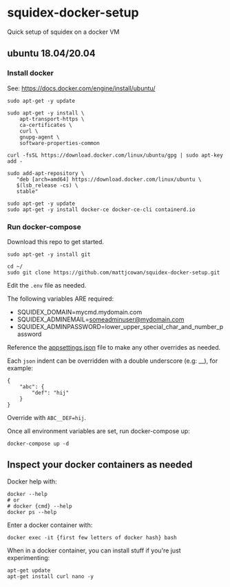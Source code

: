 # squidex-docker-setup
Quick setup of squidex on a docker VM

## ubuntu 18.04/20.04 

### Install docker

See: https://docs.docker.com/engine/install/ubuntu/

```
sudo apt-get -y update

sudo apt-get -y install \
    apt-transport-https \
    ca-certificates \
    curl \
    gnupg-agent \
    software-properties-common

curl -fsSL https://download.docker.com/linux/ubuntu/gpg | sudo apt-key add -

sudo add-apt-repository \
   "deb [arch=amd64] https://download.docker.com/linux/ubuntu \
   $(lsb_release -cs) \
   stable"

sudo apt-get -y update
sudo apt-get -y install docker-ce docker-ce-cli containerd.io
```

### Run docker-compose

Download this repo to get started.

```
sudo apt-get -y install git

cd ~/
sudo git clone https://github.com/mattjcowan/squidex-docker-setup.git
```

Edit the `.env` file as needed. 

The following variables ARE required:

- SQUIDEX_DOMAIN=mycmd.mydomain.com
- SQUIDEX_ADMINEMAIL=someadminuser@mydomain.com
- SQUIDEX_ADMINPASSWORD=lower_upper_special_char_and_number_password

Reference the [appsettings.json](https://github.com/Squidex/squidex/blob/master/backend/src/Squidex/appsettings.json) file to make any other
overrides as needed. 

Each `json` indent can be overridden with a double underscore (e.g: __), for example:

```
{
    "abc": {
        "def": "hij"    
    }
}
```

Override with `ABC__DEF=hij`.

Once all environment variables are set, run docker-compose up:

```
docker-compose up -d
```

## Inspect your docker containers as needed

Docker help with:

```
docker --help
# or
# docker {cmd} --help
docker ps --help
```

Enter a docker container with:

```
docker exec -it {first few letters of docker hash} bash
```

When in a docker container, you can install stuff if you're just experimenting:

```
apt-get update
apt-get install curl nano -y
```

